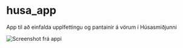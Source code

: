 # husa_app

App til að einfalda upplfettingu og pantainir á vörum í Húsasmiðjunni

![Screenshot frá appi](https://files.gudmunduro.com/Screenshot_2020-01-15-13-59-09.png)
